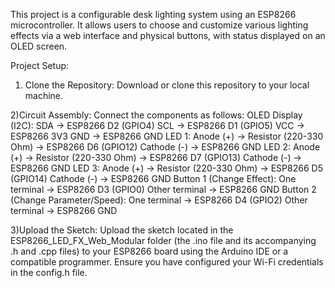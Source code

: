 This project is a configurable desk lighting system using an ESP8266 microcontroller.
It allows users to choose and customize various lighting effects via a web interface and physical buttons,
with status displayed on an OLED screen.

Project Setup:
1)  Clone the Repository:
Download or clone this repository to your local machine.

2)Circuit Assembly:
Connect the components as follows:
OLED Display (I2C):
SDA -> ESP8266 D2 (GPIO4)
SCL -> ESP8266 D1 (GPIO5)
VCC -> ESP8266 3V3
GND -> ESP8266 GND
LED 1:
Anode (+) -> Resistor (220-330 Ohm) -> ESP8266 D6 (GPIO12)
Cathode (-) -> ESP8266 GND
LED 2:
Anode (+) -> Resistor (220-330 Ohm) -> ESP8266 D7 (GPIO13)
Cathode (-) -> ESP8266 GND
LED 3:
Anode (+) -> Resistor (220-330 Ohm) -> ESP8266 D5 (GPIO14)
Cathode (-) -> ESP8266 GND
Button 1 (Change Effect):
One terminal -> ESP8266 D3 (GPIO0)
Other terminal -> ESP8266 GND
Button 2 (Change Parameter/Speed):
One terminal -> ESP8266 D4 (GPIO2)
Other terminal -> ESP8266 GND

3)Upload the Sketch:
Upload the sketch located in the ESP8266_LED_FX_Web_Modular folder (the .ino file and its accompanying .h and .cpp files)
to your ESP8266 board using the Arduino IDE or a compatible programmer. Ensure you have configured your Wi-Fi credentials in the config.h file.

